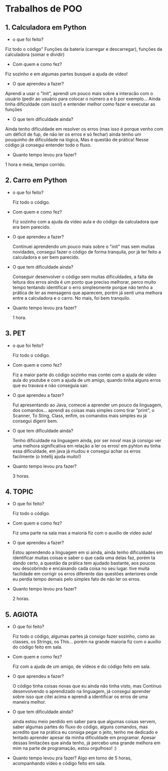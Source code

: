 ﻿# Trabalhos de POO
## 1. Calculadora em Python

- o que foi feito?
 

Fiz todo o código" Funções da bateria (carregar e descarregar), 
funções da calculadora (somar e dividir)

 

- Com quem e como fez? 


Fiz sozinho e em algumas partes busquei a ajuda de vídeo! 




- O que aprendeu a fazer?
 

Aprendi a usar o "Init", aprendi um pouco mais sobre a interacão com o usuário 
(pedir ao usuário para colocar o número a e b por exemplo... Ainda tinha dificuldade com isso!) 
e entender melhor como fazer e executar as funções



- O que tem dificuldade ainda?


Ainda tenho dificuldade em resolver os erros (mas isso é porque venho com um déficit de fup, de não ler os erros e só fechar) 
ainda tenho um pouquinho de dificuldade na lógica, Mas é questão de prática! Nesse código já consegui entender todo o fluxo.

 

- Quanto tempo levou pra fazer?
 

1 hora e meia, tempo corrido.


## 2. Carro em Python

- o que foi feito?


  Fiz todo o código.



- Com quem e como fez? 


  Fiz sozinho com a ajuda da vídeo aula e do código da calculadora que era bem parecido.




- O que aprendeu a fazer? 

  Continuei aprendendo um pouco mais sobre o "init" mas sem muitas novidades, 
  consegui fazer o código de forma tranquila, por já ter feito a calculadora e ser bem parecido.



- O que tem dificuldade ainda?


  Conseguir desenvolver o código sem muitas dificuldades, a falta de leitura dos erros 
  ainda é um ponto que preciso melhorar, perco muito tempo tentando identificar o erro simplesmente 
  porque não tenho a prática de ler as mensagens que aparecem, porém já senti uma melhora entre a calculadora e o carro. No mais, foi bem tranquilo.



- Quanto tempo levou pra fazer? 

  1 hora.

## 3. PET
- o que foi feito?

  Fiz todo o código.

- Com quem e como fez?

  Fiz a maior parte do código sozinho mas contei com a ajuda de vídeo aula do youtube e com a ajuda de um amigo, quando tinha alguns erros que eu 
  travava e não conseguia sair.

- O que aprendeu a fazer? 

  Fui apresentando ao Java, comecei a aprender um pouco da linguagem, dos comandos... aprendi as coisas mais simples como tirar "print", o Scanner,
To Sting, Class, enfim, os comandos mais simples eu já consegui digerir bem.

- O que tem dificuldade ainda?

  Tenho dificuldade na linguagem ainda, por ser nova! mas já consigo ver uma melhora significativa em relação a ler os erros! em pyhton eu tinha 
  essa dificuldade, em java já mudou e consegui achar os erros facilmente (o Intellij ajuda muito!)

- Quanto tempo levou pra fazer?

  3 horas.

## 4. TOPIC
- O que foi feito?

  Fiz todo o código.

- Com quem e como fez?

  Fiz uma parte na sala mas a maioria fiz com o auxílio de vídeo aula!

- O que aprendeu a fazer?

  Estou aprendendo a linguagem em si ainda, ainda tenho dificuldades em identificar muitas coisas e saber o que cada uma delas faz, porém ta dando certo,
  a questão da prática tem ajudado bastante, aos poucos vou descobrindo e encaixando cada coisa no seu lugar. tive muita facilidade em corrigir os erros
  diferente das questões anteriores onde eu perdia tempo demais pelo simples fato de não ler os erros.

- Quanto tempo levou pra fazer?

  2 horas.

## 5. AGIOTA

- O que foi feito?

  Fiz todo o código, algumas partes já consigo fazer sozinho, como as classes, os Strings, os This... porém na grande maioria fiz com o auxílio do código
  feito em sala.

- Com quem e como fez?

  Fiz com a ajuda de um amigo, de vídeos e do código feito em sala.

- O que aprendeu a fazer?

  O código tinha coisas novas que eu ainda não tinha visto, mas Continuo desenvolvendo o aprendizado na linguagem, já consegui aprender sobre isso que citei acima 
  e aprendi a identificar os erros de uma maneira melhor.

- O que tem dificuldade ainda?

  ainda estou meio perdido em saber para que algumas coisas servem, saber algumas partes do fluxo do código, alguns comandos, mas acredito que na prática 
  eu consiga pegar o jeito, tenho me dedicado e tentado aprender apesar da minha dificuldade em programar. Apesar dessas
  limitacões que ainda tenho, já percebo uma grande melhora em mim na parte de programação, estou orgulhoso! :)
  

- Quanto tempo levou pra fazer?
  Algo em torno de 5 horas, acompanhando vídeo e código feito em sala.
  

